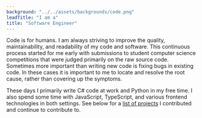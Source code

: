 ```yaml
---
background: "../../assets/backgrounds/code.png"
leadTitle: "I am a"
title: "Software Engineer"
---
```


Code is for humans. I am always striving to improve the quality,
maintainability, and readability of my code and software. This continuous
process started for me early with submissions to student computer science
competitions that were judged primarily on the raw source code. Sometimes more
important than writing new code is fixing bugs in existing code. In these cases
it is important to me to locate and resolve the root cause, rather than covering
up the symptoms.

These days I primarily write C# code at work and Python in my free time. I also
spend some time with JavaScript, TypeScript, and various frontend technologies
in both settings. See below for a [list of projects](#projects) I contributed
and continue to contribute to.
